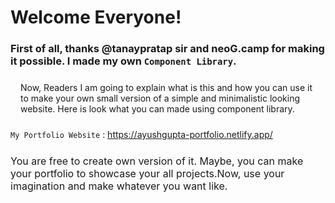 # Welcome Everyone!

### First of all, thanks @tanaypratap sir and neoG.camp for making it possible. I made my own `Component Library`.



<p style="margin:1.5rem 1rem">Now, Readers I am going to explain what is this and how you can use it to make your own small version of a simple and minimalistic looking website. Here is look what you can made using component library.</p> 

`My Portfolio Website` : https://ayushgupta-portfolio.netlify.app/

<p style="margin:1.5rem 0; font-size:medium">You are free to create own version of it. Maybe, you can make your portfolio to showcase your all projects.Now, use your imagination and make whatever you want like. </p>

